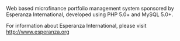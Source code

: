 Web based microfinance portfolio management system sponsored by Esperanza International,  developed using PHP 5.0+ and MySQL 5.0+.

For information about Esperanza International, please visit http://www.esperanza.org


